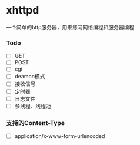 # xhttpd
一个简单的http服务器，用来练习网络编程和服务器编程

### Todo
- [ ] GET
- [ ] POST
- [ ] cgi
- [ ] deamon模式
- [ ] 接收信号
- [ ] 定时器
- [ ] 日志文件
- [ ] 多线程、线程池

### 支持的Content-Type
- [ ] application/x-www-form-urlencoded